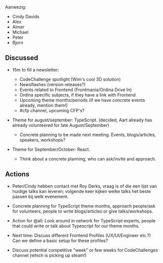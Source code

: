 Aanwezig:

- Cindy Davids
- Alex
- Almer
- Michael
- Peter
- Bjorn

## Discussed

- 15m to fill a newsletter:
  - CodeChallenge spotlight (Wim's cool 3D solution)
  - Newsflashes (version releases?)
  - Events related to Frontend (Frontmania/Ordina Drive In)  
  - Ordina specific subjects, if they have a link with Frontend.
  - Upcoming theme months/periods (if we have concrete events already, mention them!)
  - #cfp channel, upcoming CFP's?

- Theme for august/september: TypeScript. (decided, Aart already has already volunteered for late August/September)
  - Concrete planning to be made next meeting. Events, blogs/articles, speakers, workshops?

- Theme for September/October: React.
  - Think about a concrete planning, who can ask/invite and approach.



## Actions
- Peter/Cindy hebben contact met Roy Derks, vraag is of die een lijst van huidige talks kan leveren; volgende keer kijken welke talks het beste passen bij welk evenement.
- Concrete planning for TypeScript theme months, approach people/ask for volunteers, people to write blogs/articles or give talks/workshops.
- Action for @all: Look around in network for TypeScript experts, people that could write or talk about Typescript for our theme months.

- Next time: Discuss different Frontend Profiles (UX/UI/Engineer etc.?) Can we define a basic setup for these profiles?
- Discuss potential competitive "week" or few weeks for CodeChallenges channel (which is picking up steam!)
